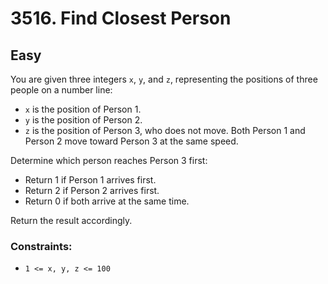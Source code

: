 # 3516. Find Closest Person

## Easy

You are given three integers `x`, `y`, and `z`, representing the positions of three people on a number line:

- `x` is the position of Person 1.
- `y` is the position of Person 2.
- `z` is the position of Person 3, who does not move.
  Both Person 1 and Person 2 move toward Person 3 at the same speed.

Determine which person reaches Person 3 first:

- Return 1 if Person 1 arrives first.
- Return 2 if Person 2 arrives first.
- Return 0 if both arrive at the same time.

Return the result accordingly.

### Constraints:

- `1 <= x, y, z <= 100`
